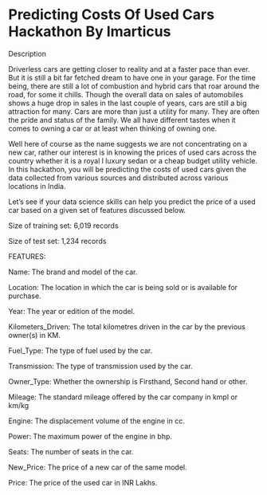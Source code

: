 # Predicting Costs Of Used Cars Hackathon By Imarticus


Description

Driverless cars are getting closer to reality and at a faster pace than ever. But it is still a bit far fetched dream to have one in your garage. For the time being, there are still a lot of combustion and hybrid cars that roar around the road, for some it chills. Though the overall data on sales of automobiles shows a huge drop in sales in the last couple of years, cars are still a big attraction for many. Cars are more than just a utility for many. They are often the pride and status of the family. We all have different tastes when it comes to owning a car or at least when thinking of owning one.

Well here of course as the name suggests we are not concentrating on a new car, rather our interest is in knowing the prices of used cars across the country whether it is a royal l luxury sedan or a cheap budget utility vehicle. In this hackathon, you will be predicting the costs of used cars given the data collected from various sources and distributed across various locations in India.

Let’s see if your data science skills can help you predict the price of a used car based on a given set of features discussed below.

Size of training set: 6,019 records

Size of test set: 1,234 records

FEATURES:

Name: The brand and model of the car.

Location: The location in which the car is being sold or is available for purchase.

Year: The year or edition of the model.

Kilometers_Driven: The total kilometres driven in the car by the previous owner(s) in KM.

Fuel_Type: The type of fuel used by the car.

Transmission: The type of transmission used by the car.

Owner_Type: Whether the ownership is Firsthand, Second hand or other.

Mileage: The standard mileage offered by the car company in kmpl or km/kg

Engine: The displacement volume of the engine in cc.

Power: The maximum power of the engine in bhp.

Seats: The number of seats in the car.

New_Price: The price of a new car of the same model.

Price: The price of the used car in INR Lakhs.
